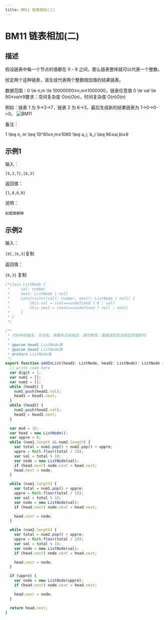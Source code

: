 ```yaml
---
title: BM11 链表相加(二)
---
```

# BM11 链表相加(二)
## **描述**

假设链表中每一个节点的值都在 0 - 9 之间，那么链表整体就可以代表一个整数。

给定两个这种链表，请生成代表两个整数相加值的结果链表。

数据范围：0 \le n,m \le 10000000≤*n*,*m*≤1000000，链表任意值 0 \le val \le 90≤*val*≤9要求：空间复杂度 O(n)*O*(*n*)，时间复杂度 O(n)*O*(*n*)

例如：链表 1 为 9->3->7，链表 2 为 6->3，最后生成新的结果链表为 1->0->0->0。
![BM11](/BM11.png)

备注：

1 \leq n, m \leq 10^61≤n,m≤1060 \leq a_i, b_i \leq 90≤ai,bi≤9

## **示例1**

输入：

`[9,3,7],[6,3]`

返回值：

`{1,0,0,0}`

说明：

`如题面解释`

## **示例2**

输入：

`[0],[6,3]`复制

返回值：

`{6,3}`
复制

```ts
/*class ListNode {
 *     val: number
 *     next: ListNode | null
 *     constructor(val?: number, next?: ListNode | null) {
 *         this.val = (val===undefined ? 0 : val)
 *         this.next = (next===undefined ? null : next)
 *     }
 * }
 */

/**
 * 代码中的类名、方法名、参数名已经指定，请勿修改，直接返回方法规定的值即可
 *
 * @param head1 ListNode类
 * @param head2 ListNode类
 * @return ListNode类
 */
export function addInList(head1: ListNode, head2: ListNode): ListNode {
  // write code here
  var digit = 1;
  var num1 = [];
  var num2 = [];
  while (head1) {
    num1.push(head1.val);
    head1 = head1.next;
  }
  while (head2) {
    num2.push(head2.val);
    head2 = head2.next;
  }

  var mod = 10;
  var head = new ListNode();
  var uppre = 0;
  while (num1.length && num2.length) {
    var total = num1.pop() + num2.pop() + uppre;
    uppre = Math.floor(total / 10);
    var val = total % 10;
    var node = new ListNode(val);
    if (head.next) node.next = head.next;
    head.next = node;
  }

  while (num1.length) {
    var total = num1.pop() + uppre;
    uppre = Math.floor(total / 10);
    var val = total % 10;
    var node = new ListNode(val);
    if (head.next) node.next = head.next;

    head.next = node;
  }

  while (num2.length) {
    var total = num2.pop() + uppre;
    uppre = Math.floor(total / 10);
    var val = total % 10;
    var node = new ListNode(val);
    if (head.next) node.next = head.next;

    head.next = node;
  }

  if (uppre) {
    var node = new ListNode(uppre);
    if (head.next) node.next = head.next;

    head.next = node;
  }

  return head.next;
}
```
